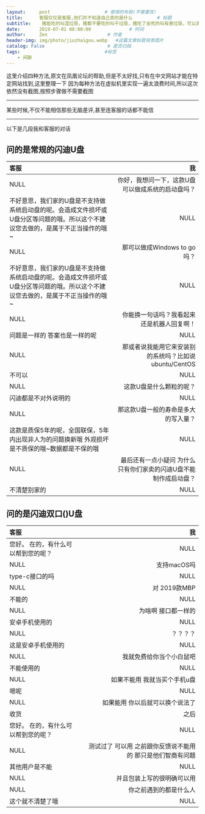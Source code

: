 ```yaml
---
layout:     post                    # 使用的布局(不需要改）
title:      客服仅仅是客服,他们并不知道自己卖的是什么         # 标题
subtitle:    猪能吃的叫湿垃圾，猪都不要吃的叫干垃圾，猪吃了会死的叫有害垃圾，可以卖出去换猪的叫可回收垃圾   #副标题
date:       2019-07-01 08:00:00              # 时间
author:     Zen                      # 作者
header-img: img/photo/jiuzhaigou.webp   #这篇文章标题背景图片
catalog: False                       # 是否归档
tags:                               #标签
    - 闲聊
---
```


这里介绍四种方法,原文在凤凰论坛的帮助,但是不太好找,只有在中文网站才能在特定网站找到,这里整理一下
因为每种方法在虚拟机里实现一遍太浪费时间,所以这次依然没有截图,按照步骤做不需要截图

----

某些时候,不仅不能相信那些无脑差评,甚至连客服的话都不能信

----

以下是几段我和客服的对话

## 问的是常规的闪迪U盘

|客服|我|
|:---|---:|
NULL|你好，我想问一下，这款U盘可以做成系统的启动盘吗？|
不好意思，我们家的U盘是不支持做系统启动盘的呢。会造成文件损坏或U盘分区等问题的哦。所以这个不建议您去做的，是属于不正当操作的哦~|NULL|
NULL|那可以做成Windows to go吗？|
不好意思，我们家的U盘是不支持做系统启动盘的呢。会造成文件损坏或U盘分区等问题的哦。所以这个不建议您去做的，是属于不正当操作的哦~|NULL|
NULL|你能换一句话吗？我看起来还是机器人回复啊！|
问题是一样的 答案也是一样的呢|NULL|
NULL|那或者说我能用它来安装别的系统吗？比如说ubuntu/CentOS|
不可以|NULL|
NULL|这款U盘是什么颗粒的呢？|
闪迪都是不对外说明的|NULL|
NULL|那这款U盘一般的寿命是多大的写入量？|
这款是质保5年的呢，全国联保，5年内出现非人为的问题换新哦 外观损坏是不质保的哦~数据都是不保的哦|NULL|
NULL|最后还有一点小疑问 为什么只有你们家卖的闪迪U盘不能制作成启动盘？|
不清楚别家的|NULL|


## 问的是闪迪双口()U盘

|客服|我|
|:--|--:|
您好。 在的，有什么可以帮到您的呢？|NULL|
NULL|支持macOS吗|
type-c接口的吗|NULL|
NULL|对 2019款MBP|
不能的|NULL|
NULL|为啥啊 接口都一样的|
安卓手机使用的|NULL|
NULL|？？？？|
这是安卓手机使用的|NULL|
NULL|我就免费给你当个小白鼠吧|
不能使用的|NULL|
NULL|如果不能用 我就当买个手机u盘|
嗯呢|NULL|
NULL|如果能用 你以后就可以换个说法了|
收货|之后|
您好。 在的，有什么可以帮到您的呢？|NULL|
NULL|测试过了 可以用 之前跟你反馈说不能用的 那只是他们智商有问题
其他用户是不能|NULL
NULL|并且包装上写的很明确可以用
NULL|你之前遇到的都是什么人|
这个就不清楚了哦|NULL|
